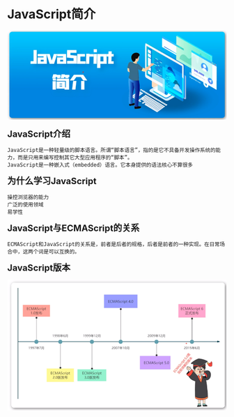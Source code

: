 <h1>JavaScript简介</h1>

![Alt text](image.png)

<b style="font-size:20px">JavaScript介绍</b>

    JavaScript是一种轻量级的脚本语言。所谓“脚本语言”，指的是它不具备开发操作系统的能力，而是只用来编写控制其它大型应用程序的“脚本”。
    JavaScript是一种嵌入式（embedded）语言。它本身提供的语法核心不算很多

<b style="font-size:20px">为什么学习JavaScript</b>

    操控浏览器的能力
    广泛的使用领域
    易学性

<b style="font-size:20px">JavaScript与ECMAScript的关系</b>

    ECMAScript和JavaScript的关系是，前者是后者的规格，后者是前者的一种实现。在日常场合中，这两个词是可以互换的。

<b style="font-size:20px">JavaScript版本</b>

![Alt text](image-1.png)

 